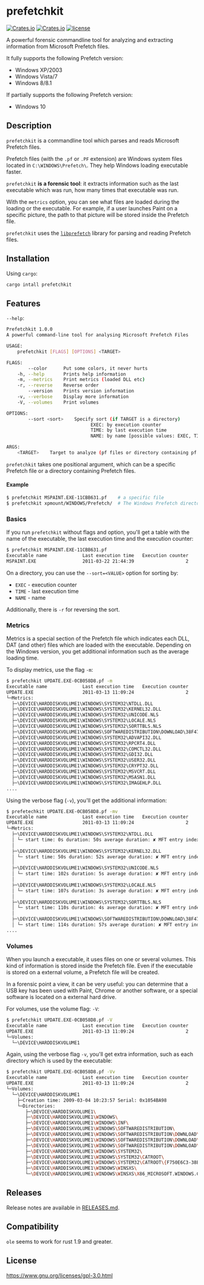 # prefetchkit

[![Crates.io](https://img.shields.io/crates/v/prefetchkit.svg)](https://crates.io/crates/prefetchkit)
[![Crates.io](https://img.shields.io/crates/d/prefetchkit.svg)](https://crates.io/crates/prefetchkit)
[![license](http://img.shields.io/badge/license-WTFPL-blue.svg)](https://github.com/zadlg/prefetchkit/blob/master/LICENSE)


A powerful forensic commandline tool for analyzing and extracting information from
Microsoft Prefetch files.

It fully supports the following Prefetch version:

  * Windows XP/2003
  * Windows Vista/7
  * Windows 8/8.1

If partially supports the following Prefetch version:

  * Windows 10

## Description

`prefetchkit` is a commandline tool which parses and reads Microsoft Prefetch
files.

Prefetch files (with the `.pf` or `.PF` extension) are Windows system files
located in `C:\WINDOWS\Prefetch\`. They help Windows loading executable faster.

`prefetchkit` **is a forensic tool**: it extracts information such as the last
executable which was run, how many times that executable was run.

With the `metrics` option, you can see what files are loaded during the loading
or the executable. For example, if a user launches Paint on a specific picture,
the path to that picture will be stored inside the Prefetch file.

`prefetchkit` uses the [`libprefetch`](https://crates.io/crates/libprefetch)
library for parsing and reading Prefetch files.

## Installation

Using `cargo`:

```bash
cargo intall prefetchkit
```

## Features

`--help`:
```bash
Prefetchkit 1.0.0
A powerful command-line tool for analysing Microsoft Prefetch Files

USAGE:
    prefetchkit [FLAGS] [OPTIONS] <TARGET>

FLAGS:
        --color      Put some colors, it never hurts
    -h, --help       Prints help information
    -m, --metrics    Print metrics (loaded DLL etc)
    -r, --reverse    Reverse order
        --version    Prints version information
    -v, --verbose    Display more information
    -V, --volumes    Print volumes

OPTIONS:
        --sort <sort>    Specify sort (if TARGET is a directory)
                               EXEC: by execution counter
                               TIME: by last execution time
                               NAME: by name [possible values: EXEC, TIME, NAME]

ARGS:
    <TARGET>    Target to analyze (pf files or directory containing pf files)
```

`prefetchkit` takes one positional argument, which can be a specific
Prefetch file or a directory containing Prefetch files.

#### Example
```bash
$ prefetchkit MSPAINT.EXE-11CBB631.pf    # a specific file
$ prefetchkit xpmount/WINDOWS/Prefetch/  # The Windows Prefetch directory
```

### Basics

If you run `prefetchkit` without flags and option, you'll get a table with the
name of the executable, the last execution time and the execution counter:
```bash
$ prefetchkit MSPAINT.EXE-11CBB631.pf
Executable name             Last execution time   Execution counter
MSPAINT.EXE                 2011-03-22 21:44:39                   2
```

On a directory, you can use the `--sort=<VALUE>` option for sorting by:

  * `EXEC` - execution counter
  * `TIME` - last execution time
  * `NAME` - name

Additionally, there is `-r` for reversing the sort.

### Metrics

Metrics is a special section of the Prefetch file which indicates each DLL,
DAT (and other) files which are loaded with the executable. Depending on the
Windows version, you get additional information such as the average loading time.

To display metrics, use the flag `-m`:
```bash
$ prefetchkit UPDATE.EXE-0CB058D8.pf -m
Executable name             Last execution time   Execution counter
UPDATE.EXE                  2011-03-13 11:09:24                   2
└─Metrics:
  ├─\DEVICE\HARDDISKVOLUME1\WINDOWS\SYSTEM32\NTDLL.DLL
  ├─\DEVICE\HARDDISKVOLUME1\WINDOWS\SYSTEM32\KERNEL32.DLL
  ├─\DEVICE\HARDDISKVOLUME1\WINDOWS\SYSTEM32\UNICODE.NLS
  ├─\DEVICE\HARDDISKVOLUME1\WINDOWS\SYSTEM32\LOCALE.NLS
  ├─\DEVICE\HARDDISKVOLUME1\WINDOWS\SYSTEM32\SORTTBLS.NLS
  ├─\DEVICE\HARDDISKVOLUME1\WINDOWS\SOFTWAREDISTRIBUTION\DOWNLOAD\38F47E51C38A7A0EBC9C39DCA1EDD5A6\UPDATE\UPDATE.EXE
  ├─\DEVICE\HARDDISKVOLUME1\WINDOWS\SYSTEM32\ADVAPI32.DLL
  ├─\DEVICE\HARDDISKVOLUME1\WINDOWS\SYSTEM32\RPCRT4.DLL
  ├─\DEVICE\HARDDISKVOLUME1\WINDOWS\SYSTEM32\COMCTL32.DLL
  ├─\DEVICE\HARDDISKVOLUME1\WINDOWS\SYSTEM32\GDI32.DLL
  ├─\DEVICE\HARDDISKVOLUME1\WINDOWS\SYSTEM32\USER32.DLL
  ├─\DEVICE\HARDDISKVOLUME1\WINDOWS\SYSTEM32\CRYPT32.DLL
  ├─\DEVICE\HARDDISKVOLUME1\WINDOWS\SYSTEM32\MSVCRT.DLL
  ├─\DEVICE\HARDDISKVOLUME1\WINDOWS\SYSTEM32\MSASN1.DLL
  ├─\DEVICE\HARDDISKVOLUME1\WINDOWS\SYSTEM32\IMAGEHLP.DLL
....
```
Using the verbose flag (`-v`), you'll get the additional information:
```bash
$ prefetechkit UPDATE.EXE-0CB058D8.pf -mv
Executable name             Last execution time   Execution counter
UPDATE.EXE                  2011-03-13 11:09:24                   2
└─Metrics:
  ├─\DEVICE\HARDDISKVOLUME1\WINDOWS\SYSTEM32\NTDLL.DLL
  │ └─ start time: 0s duration: 50s average duration: ✘ MFT entry index: ✘
  │
  ├─\DEVICE\HARDDISKVOLUME1\WINDOWS\SYSTEM32\KERNEL32.DLL
  │ └─ start time: 50s duration: 52s average duration: ✘ MFT entry index: ✘
  │
  ├─\DEVICE\HARDDISKVOLUME1\WINDOWS\SYSTEM32\UNICODE.NLS
  │ └─ start time: 102s duration: 5s average duration: ✘ MFT entry index: ✘
  │
  ├─\DEVICE\HARDDISKVOLUME1\WINDOWS\SYSTEM32\LOCALE.NLS
  │ └─ start time: 107s duration: 3s average duration: ✘ MFT entry index: ✘
  │
  ├─\DEVICE\HARDDISKVOLUME1\WINDOWS\SYSTEM32\SORTTBLS.NLS
  │ └─ start time: 110s duration: 4s average duration: ✘ MFT entry index: ✘
  │
  ├─\DEVICE\HARDDISKVOLUME1\WINDOWS\SOFTWAREDISTRIBUTION\DOWNLOAD\38F47E51C38A7A0EBC9C39DCA1EDD5A6\UPDATE\UPDATE.EXE
  │ └─ start time: 114s duration: 57s average duration: ✘ MFT entry index: ✘
....
```

### Volumes

When you launch a executable, it uses files on one or several volumes. This
kind of information is stored inside the Prefetch file. Even if the executable is
stored on a external volume, a Prefetch file will be created.

In a forensic point a view, it can be very useful: you can determine that a USB key
has been used with Paint, Chrome or another software, or a special software is located
on a external hard drive.

For volumes, use the volume flag: `-V`:
```bash
$ prefetchkit UPDATE.EXE-0CB058D8.pf -V
Executable name             Last execution time   Execution counter
UPDATE.EXE                  2011-03-13 11:09:24                   2
└─Volumes:
  └─\DEVICE\HARDDISKVOLUME1
```

Again, using the verbose flag `-v`, you'll get extra information, such as each
directory which is used by the executable:
```bash
$ prefetchkit UPDATE.EXE-0CB058D8.pf -Vv
Executable name             Last execution time   Execution counter
UPDATE.EXE                  2011-03-13 11:09:24                   2
└─Volumes:
  └─\DEVICE\HARDDISKVOLUME1
    ├─Creation time: 2009-03-04 10:23:57 Serial: 0x1054BA98
    └─Directories:
       ├─\DEVICE\HARDDISKVOLUME1\
       ├─\DEVICE\HARDDISKVOLUME1\WINDOWS\
       ├─\DEVICE\HARDDISKVOLUME1\WINDOWS\INF\
       ├─\DEVICE\HARDDISKVOLUME1\WINDOWS\SOFTWAREDISTRIBUTION\
       ├─\DEVICE\HARDDISKVOLUME1\WINDOWS\SOFTWAREDISTRIBUTION\DOWNLOAD\
       ├─\DEVICE\HARDDISKVOLUME1\WINDOWS\SOFTWAREDISTRIBUTION\DOWNLOAD\38F47E51C38A7A0EBC9C39DCA1EDD5A6\
       ├─\DEVICE\HARDDISKVOLUME1\WINDOWS\SOFTWAREDISTRIBUTION\DOWNLOAD\38F47E51C38A7A0EBC9C39DCA1EDD5A6\UPDATE\
       ├─\DEVICE\HARDDISKVOLUME1\WINDOWS\SYSTEM32\
       ├─\DEVICE\HARDDISKVOLUME1\WINDOWS\SYSTEM32\CATROOT\
       ├─\DEVICE\HARDDISKVOLUME1\WINDOWS\SYSTEM32\CATROOT\{F750E6C3-38EE-11D1-85E5-00C04FC295EE}\
       ├─\DEVICE\HARDDISKVOLUME1\WINDOWS\WINSXS\
       └─\DEVICE\HARDDISKVOLUME1\WINDOWS\WINSXS\X86_MICROSOFT.WINDOWS.COMMON-CONTROLS_6595B64144CCF1DF_6.0.2600.2180_X-WW_A84F1FF9\
```

## Releases

Release notes are available in [RELEASES.md](RELEASES.md).

## Compatibility

`ole` seems to work for rust 1.9 and greater.

## License

<https://www.gnu.org/licenses/gpl-3.0.html>

